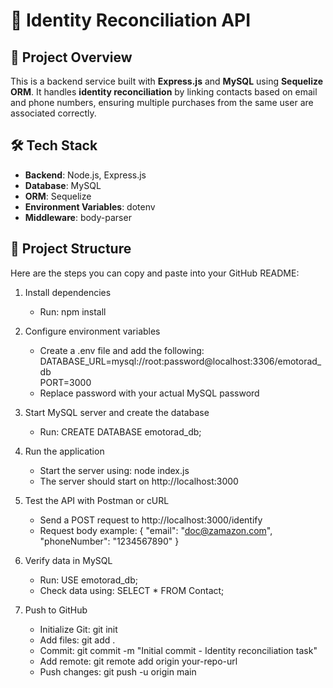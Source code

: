 # 🚀 Identity Reconciliation API

## 📌 Project Overview
This is a backend service built with **Express.js** and **MySQL** using **Sequelize ORM**. It handles **identity reconciliation** by linking contacts based on email and phone numbers, ensuring multiple purchases from the same user are associated correctly.

## 🛠️ Tech Stack
- **Backend**: Node.js, Express.js
- **Database**: MySQL
- **ORM**: Sequelize
- **Environment Variables**: dotenv
- **Middleware**: body-parser

## 📂 Project Structure

Here are the steps you can copy and paste into your GitHub README:  

1. Install dependencies  
   - Run: npm install  

2. Configure environment variables  
   - Create a .env file and add the following:  
     DATABASE_URL=mysql://root:password@localhost:3306/emotorad_db  
     PORT=3000  
   - Replace password with your actual MySQL password  

3. Start MySQL server and create the database  
   - Run: CREATE DATABASE emotorad_db;  

4. Run the application  
   - Start the server using: node index.js  
   - The server should start on http://localhost:3000  

5. Test the API with Postman or cURL  
   - Send a POST request to http://localhost:3000/identify  
   - Request body example: { "email": "doc@zamazon.com", "phoneNumber": "1234567890" }  

6. Verify data in MySQL  
   - Run: USE emotorad_db;  
   - Check data using: SELECT * FROM Contact;  

7. Push to GitHub  
   - Initialize Git: git init  
   - Add files: git add .  
   - Commit: git commit -m "Initial commit - Identity reconciliation task"  
   - Add remote: git remote add origin your-repo-url  
   - Push changes: git push -u origin main  


